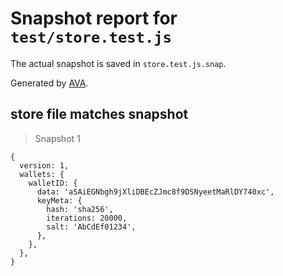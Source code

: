 # Snapshot report for `test/store.test.js`

The actual snapshot is saved in `store.test.js.snap`.

Generated by [AVA](https://ava.li).

## store file matches snapshot

> Snapshot 1

    {
      version: 1,
      wallets: {
        walletID: {
          data: 'aSAiEGNbgh9jXliDBEcZJmc8f9DSNyeetMaRlDY740xc',
          keyMeta: {
            hash: 'sha256',
            iterations: 20000,
            salt: 'AbCdEf01234',
          },
        },
      },
    }
